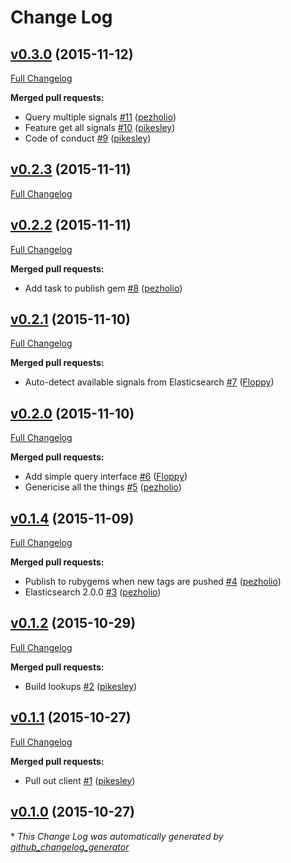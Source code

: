 # Change Log

## [v0.3.0](https://github.com/TheODI-UD2D/blocktrain/tree/v0.3.0) (2015-11-12)
[Full Changelog](https://github.com/TheODI-UD2D/blocktrain/compare/v0.2.3...v0.3.0)

**Merged pull requests:**

- Query multiple signals [\#11](https://github.com/TheODI-UD2D/blocktrain/pull/11) ([pezholio](https://github.com/pezholio))
- Feature get all signals [\#10](https://github.com/TheODI-UD2D/blocktrain/pull/10) ([pikesley](https://github.com/pikesley))
- Code of conduct [\#9](https://github.com/TheODI-UD2D/blocktrain/pull/9) ([pikesley](https://github.com/pikesley))

## [v0.2.3](https://github.com/TheODI-UD2D/blocktrain/tree/v0.2.3) (2015-11-11)
[Full Changelog](https://github.com/TheODI-UD2D/blocktrain/compare/v0.2.2...v0.2.3)

## [v0.2.2](https://github.com/TheODI-UD2D/blocktrain/tree/v0.2.2) (2015-11-11)
[Full Changelog](https://github.com/TheODI-UD2D/blocktrain/compare/v0.2.1...v0.2.2)

**Merged pull requests:**

- Add task to publish gem [\#8](https://github.com/TheODI-UD2D/blocktrain/pull/8) ([pezholio](https://github.com/pezholio))

## [v0.2.1](https://github.com/TheODI-UD2D/blocktrain/tree/v0.2.1) (2015-11-10)
[Full Changelog](https://github.com/TheODI-UD2D/blocktrain/compare/v0.2.0...v0.2.1)

**Merged pull requests:**

- Auto-detect available signals from Elasticsearch [\#7](https://github.com/TheODI-UD2D/blocktrain/pull/7) ([Floppy](https://github.com/Floppy))

## [v0.2.0](https://github.com/TheODI-UD2D/blocktrain/tree/v0.2.0) (2015-11-10)
[Full Changelog](https://github.com/TheODI-UD2D/blocktrain/compare/v0.1.4...v0.2.0)

**Merged pull requests:**

- Add simple query interface [\#6](https://github.com/TheODI-UD2D/blocktrain/pull/6) ([Floppy](https://github.com/Floppy))
- Genericise all the things [\#5](https://github.com/TheODI-UD2D/blocktrain/pull/5) ([pezholio](https://github.com/pezholio))

## [v0.1.4](https://github.com/TheODI-UD2D/blocktrain/tree/v0.1.4) (2015-11-09)
[Full Changelog](https://github.com/TheODI-UD2D/blocktrain/compare/v0.1.2...v0.1.4)

**Merged pull requests:**

- Publish to rubygems when new tags are pushed [\#4](https://github.com/TheODI-UD2D/blocktrain/pull/4) ([pezholio](https://github.com/pezholio))
- Elasticsearch 2.0.0 [\#3](https://github.com/TheODI-UD2D/blocktrain/pull/3) ([pezholio](https://github.com/pezholio))

## [v0.1.2](https://github.com/TheODI-UD2D/blocktrain/tree/v0.1.2) (2015-10-29)
[Full Changelog](https://github.com/TheODI-UD2D/blocktrain/compare/v0.1.1...v0.1.2)

**Merged pull requests:**

- Build lookups [\#2](https://github.com/TheODI-UD2D/blocktrain/pull/2) ([pikesley](https://github.com/pikesley))

## [v0.1.1](https://github.com/TheODI-UD2D/blocktrain/tree/v0.1.1) (2015-10-27)
[Full Changelog](https://github.com/TheODI-UD2D/blocktrain/compare/v0.1.0...v0.1.1)

**Merged pull requests:**

- Pull out client [\#1](https://github.com/TheODI-UD2D/blocktrain/pull/1) ([pikesley](https://github.com/pikesley))

## [v0.1.0](https://github.com/TheODI-UD2D/blocktrain/tree/v0.1.0) (2015-10-27)


\* *This Change Log was automatically generated by [github_changelog_generator](https://github.com/skywinder/Github-Changelog-Generator)*